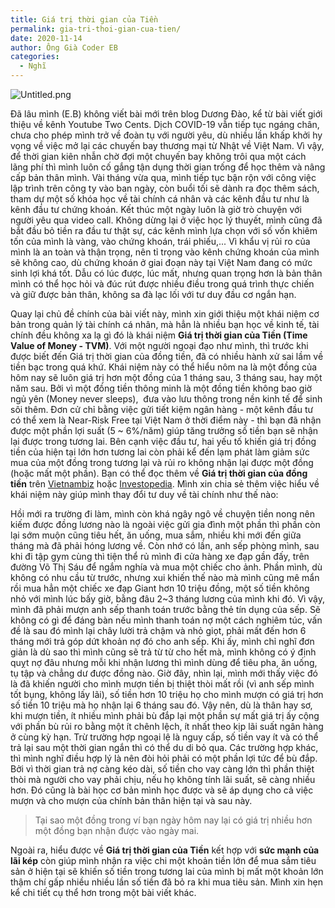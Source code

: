 ```yaml
---
title: Giá trị thời gian của Tiền
permalink: gia-tri-thoi-gian-cua-tien/
date: 2020-11-14
author: Ông Già Coder EB
categories:
  - Nghĩ
---
```


![Untitled.png](/images/5e6551cb-f478-4acd-8976-e150f87bdda3/Untitled.png)

Đã lâu mình (E.B) không viết bài mới trên blog Dương Đào, kể từ bài viết giới thiệu về kênh Youtube Two Cents. Dịch COVID-19 vẫn tiếp tục ngáng chân, chưa cho phép mình trở về đoàn tụ với người yêu, dù nhiều lần khấp khởi hy vọng về việc mở lại các chuyến bay thương mại từ Nhật về Việt Nam. Vì vậy, để thời gian kiên nhẫn chờ đợi một chuyến bay không trôi qua một cách lãng phí thì mình luôn cố gắng tận dụng thời gian trống để học thêm và nâng cấp bản thân mình. Vài tháng vừa qua, mình tiếp tục bận rộn với công việc lập trình trên công ty vào ban ngày, còn buổi tối sẽ dành ra đọc thêm sách, tham dự một số khóa học về tài chính cá nhân và các kênh đầu tư như là kênh đầu tư chứng khoán. Kết thúc một ngày luôn là giờ trò chuyện với người yêu qua video call. Không dừng lại ở việc học lý thuyết, mình cũng đã bắt đầu bỏ tiền ra đầu tư thật sự, các kênh mình lựa chọn với số vốn khiêm tốn của mình là vàng, vào chứng khoán, trái phiếu,... Vì khẩu vị rủi ro của mình là an toàn và thận trọng, nên tỉ trọng vào kênh chứng khoán của mình sẽ không cao, dù chứng khoán ở giai đoạn này tại Việt Nam đang có mức sinh lợi khá tốt. Dẫu có lúc được, lúc mất, nhưng quan trọng hơn là bản thân mình có thể học hỏi và đúc rút được nhiều điều trong quá trình thực chiến và giữ được bản thân, không sa đà lạc lối với tư duy đầu cơ ngắn hạn.

Quay lại chủ đề chính của bài viết này, mình xin giới thiệu một khái niệm cơ bản trong quản lý tài chính cá nhân, mà hẳn là nhiều bạn học về kinh tế, tài chính đều không xa lạ gì đó là khái niệm **Giá trị thời gian của Tiền (Time Value of Money - TVM)**. Với một người ngoại đạo như mình, thì trước khi được biết đến Giá trị thời gian của đồng tiền, đã có nhiều hành xử sai lầm về tiền bạc trong quá khứ. Khái niệm này có thể hiểu nôm na là một đồng của hôm nay sẽ luôn giá trị hơn một đồng của 1 tháng sau, 3 tháng sau, hay một năm sau. Bởi vì một đồng tiền thông minh là một đồng tiền không bao giờ ngủ yên (Money never sleeps),  đưa vào lưu thông trong nền kinh tế để sinh sôi thêm. Đơn cử chỉ bằng việc gửi tiết kiệm ngân hàng - một kênh đầu tư có thể xem là Near-Risk Free tại Việt Nam ở thời điểm này - thì bạn đã nhận được một phần lợi suất (5 ~ 6%/năm) giúp tăng trưởng số tiền bạn sẽ nhận lại được trong tương lai. Bên cạnh việc đầu tư, hai yếu tố khiến giá trị đồng tiền của hiện tại lớn hơn tương lai còn phải kể đến lạm phát làm giảm sức mua của một đồng trong tương lại và rủi ro không nhận lại được một đồng (hoặc mất một phần). Bạn có thể đọc thêm về **Giá trị thời gian của đồng tiền** trên [Vietnambiz](https://vietnambiz.vn/gia-tri-thoi-gian-cua-tien-time-value-of-money-tmv-la-gi-20190824174420303.htm?ref=duongdao.family) hoặc [Investopedia](https://www.investopedia.com/terms/t/timevalueofmoney.asp?ref=duongdao.family). Mình xin chia sẻ thêm việc hiểu về khái niệm này giúp mình thay đổi tư duy về tài chính như thế nào:

Hồi mới ra trường đi làm, mình còn khá ngây ngô về chuyện tiền nong nên kiếm được đồng lương nào là ngoài việc gửi gia đình một phần thì phần còn lại sớm muộn cũng tiêu hết, ăn uống, mua sắm, nhiều khi mới đến giữa tháng mà đã phải hóng lương về. Còn nhớ có lần, anh sếp phòng mình, sau khi đi tập gym cùng thì tiện thể rủ mình đi cửa hàng xe đạp gần đấy, trên đường Võ Thị Sáu để ngắm nghía và mua một chiếc cho ảnh. Phần mình, dù không có nhu cầu từ trước, nhưng xui khiến thế nào mà mình cũng mê mẩn rồi mua hẳn một chiếc xe đạp Giant hơn 10 triệu đồng, một số tiền không nhỏ với mình lúc bấy giờ, bằng đâu 2~3 tháng lương của mình khi đó. Vì vậy, mình đã phải mượn anh sếp thanh toán trước bằng thẻ tín dụng của sếp. Sẽ không có gì để đáng bàn nếu mình thanh toán nợ một cách nghiêm túc, vấn đề là sau đó mình lại chây lười trả chậm và nhỏ giọt, phải mất đến hơn 6 tháng mới trả góp dứt khoản nợ đó cho anh sếp. Khi ấy, mình chỉ nghĩ đơn giản là dù sao thì mình cũng sẽ trả từ từ cho hết mà, mình không có ý định quỵt nợ đâu nhưng mỗi khi nhận lương thì mình dùng để tiêu pha, ăn uống, tụ tập và chẳng dư được đồng nào. Giờ đây, nhìn lại, mình mới thấy việc đó là đã khiến người cho mình mượn tiền bị thiệt thòi mất rồi (vì anh sếp mình tốt bụng, không lấy lãi), số tiền hơn 10 triệu họ cho mình mượn có giá trị hơn số tiền 10 triệu mà họ nhận lại 6 tháng sau đó. Vậy nên, dù là thân hay sơ, khi mượn tiền, ít nhiều mình phải bù đắp lại một phần sự mất giá trị ấy cộng với phần bù rủi ro bằng một ít chênh lệch, ít nhất theo kịp lãi suất ngân hàng ở cùng kỳ hạn. Trừ trường hợp ngoại lệ là nguy cấp, số tiền vay ít và có thể trả lại sau một thời gian ngắn thì có thể du di bỏ qua. Các trường hợp khác, thì mình nghĩ điều hợp lý là nên đòi hỏi phải có một phần lợi tức để bù đắp. Bởi vì thời gian trả nợ càng kéo dài, số tiền cho vay càng lớn thì phần thiệt thòi mà người cho vay phải chịu, nếu họ không tính lãi suất, sẽ càng nhiều hơn. Đó cũng là bài học cơ bản mình học được và sẽ áp dụng cho cả việc mượn và cho mượn của chính bản thân hiện tại và sau này.

> Tại sao một đồng trong ví bạn ngày hôm nay lại có giá trị nhiều hơn một đồng bạn nhận được vào ngày mai.

Ngoài ra, hiểu được về **Giá trị thời gian của Tiền** kết hợp với **sức mạnh của lãi kép** còn giúp mình nhận ra việc chi một khoản tiền lớn để mua sắm tiêu sản ở hiện tại sẽ khiến số tiền trong tương lai của mình bị mất một khoản lớn thậm chí gấp nhiều nhiều lần số tiền đã bỏ ra khi mua tiêu sản. Mình xin hẹn kể chi tiết cụ thể hơn trong một bài viết khác.
